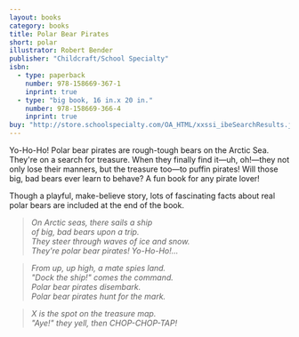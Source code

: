 ```yaml
---
layout: books
category: books
title: Polar Bear Pirates
short: polar
illustrator: Robert Bender
publisher: "Childcraft/School Specialty"
isbn:
  - type: paperback
    number: 978-158669-367-1
    inprint: true
  - type: "big book, 16 in.x 20 in."
    number: 978-158669-366-4
    inprint: true
buy: "http://store.schoolspecialty.com/OA_HTML/xxssi_ibeSearchResults.jsp?type=search&minisite=10044&query=polar+bear+pirates"
---
```


Yo-Ho-Ho! Polar bear pirates are rough-tough bears on the Arctic Sea. They're on a search for treasure. When they finally find it—uh, oh!—they not only lose their manners, but the treasure too—to puffin pirates! Will those big, bad bears ever learn to behave? A fun book for any pirate lover!

Though a playful, make-believe story, lots of fascinating facts about real polar bears are included at the end of the book.

> _On Arctic seas, there sails a ship  
> of big, bad bears upon a trip.  
> They steer through waves of ice and snow.  
> They're polar bear pirates! Yo-Ho-Ho!..._

> _From up, up high, a mate spies land.  
> "Dock the ship!" comes the command.  
> Polar bear pirates disembark.  
> Polar bear pirates hunt for the mark._

> _X is the spot on the treasure map.  
> "Aye!" they yell, then CHOP-CHOP-TAP!_